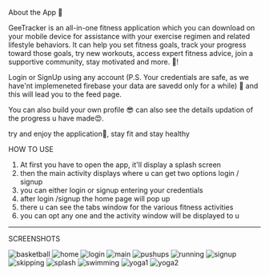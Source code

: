 About the App 🥘

GeeTracker is an all-in-one fitness application which you can download on your mobile device for assistance with your exercise regimen and related lifestyle behaviors. It can help you set fitness goals, track your progress toward those goals, try new workouts, access expert fitness advice, join a supportive community, stay motivated and more. 🤤!

Login or SignUp using any account (P.S. Your credentials are safe, as we have'nt implemeneted firebase your data are savedd only for a while) 🤩 and this will lead you to the feed page.

You can also build your own profile 😎 can also see the details updation of the progress u have made😍.

try and enjoy the application🤗, stay fit and stay healthy

HOW TO USE

1. At first you have to open the app, it'll display a splash screen
2. then the main activity displays where u can get two options login / signup
3. you can either login or signup entering your credentials
4. after login /signup the home page will pop up
5. there u can see the tabs window for the various fitness activities
6. you can opt any one and the activity window will be displayed to u

-------------------------------------------------------------------------------------------------------------------

SCREENSHOTS

![basketball](https://user-images.githubusercontent.com/109434657/185798702-b5c704a4-8647-462b-adc9-221f48b76696.jpeg)
![home](https://user-images.githubusercontent.com/109434657/185798705-c00f7529-dc2e-434a-a304-ebffa002e351.jpeg)
![login](https://user-images.githubusercontent.com/109434657/185798707-a86dd8b6-3bab-48f7-96ed-5f9f61124287.jpeg)
![main](https://user-images.githubusercontent.com/109434657/185798710-9ed35b2e-9bf5-4bb3-abbc-3937d44f5865.jpeg)
![pushups](https://user-images.githubusercontent.com/109434657/185798711-1cd5b4fc-7c80-4d0c-9d54-bc9cc31e6ffc.jpeg)
![running](https://user-images.githubusercontent.com/109434657/185798712-9c9b94c8-12bc-491f-9802-dadd086cb276.jpeg)
![signup](https://user-images.githubusercontent.com/109434657/185798713-c8281c48-9b5b-4eee-a572-b4191f3b0fbe.jpeg)
![skipping](https://user-images.githubusercontent.com/109434657/185798715-a651fa45-136b-4253-9e4b-bbe242a81579.jpeg)
![splash](https://user-images.githubusercontent.com/109434657/185798716-08c88355-3ebd-4f47-b4c8-ec83b14f0874.jpeg)
![swimming](https://user-images.githubusercontent.com/109434657/185798718-08667fd0-dfa2-4113-86ca-52b278a85f61.jpeg)
![yoga1](https://user-images.githubusercontent.com/109434657/185798719-a5bdd4d8-ec36-4138-b16a-6eb0ec0f4430.jpeg)
![yoga2](https://user-images.githubusercontent.com/109434657/185798720-0e0fd2a0-4fda-4803-9bed-2def322e8ad5.jpeg)
